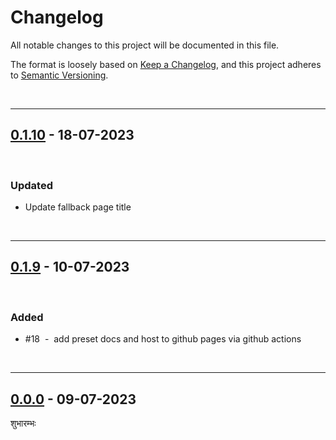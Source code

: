 # Changelog

All notable changes to this project will be documented in this file.

The format is loosely based on [Keep a Changelog][changelog],
and this project adheres to [Semantic Versioning][semver].

<br>

---

## [0.1.10] - 18-07-2023

<br>

### Updated

- Update fallback page title

<br />

---

## [0.1.9] - 10-07-2023

<br>

### Added

- #18 &nbsp;-&nbsp; add preset docs and host to github pages via github actions

<br />

---

## [0.0.0] - 09-07-2023

शुभारम्भः

[0.1.10]: https://github.com/mrjadeja/vishesh/commit/62545388...9d8beb7e
[0.1.9]: https://github.com/mrjadeja/vishesh/commit/60e5816f...62545388
[0.0.1]: https://github.com/mrjadeja/vishesh/commit/0be58e6a...60e5816f "Initial Setup"
[0.0.0]: https://github.com/mrjadeja/vishesh/commit/0be58e6a1c46e655452249712c55dbc8f496091f "Initial commit"
[changelog]: https://keepachangelog.com/en/1.0.0/ "Keep a changelog guide"
[semver]: https://semver.org/spec/v2.0.0.html "Semantic versioning"
